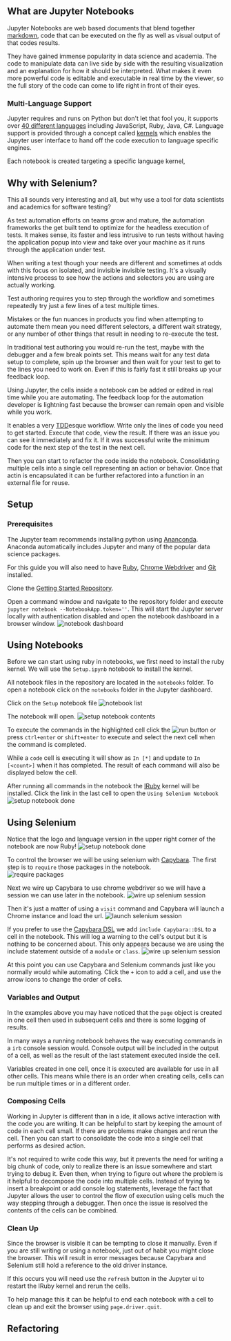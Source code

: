 

## What are Jupyter Notebooks

Jupyter Notebooks are web based documents that blend together [markdown](), code that can be executed on the fly as well as visual output of that codes results.  

They have gained immense popularity in data science and academia. The code to manipulate data can live side by side with the resulting visualization and an explanation for how it should be interpreted. What makes it even more powerful code is editable and executable in real time by the viewer, so the full story of the code can come to life right in front of their eyes.

### Multi-Language Support

Jupyter requires and runs on Python but don't let that fool you, it supports over [40 different languages](https://github.com/jupyter/jupyter/wiki/Jupyter-kernels) including JavaScript, Ruby, Java, C#.  Language support is provided through a concept called [kernels](https://jupyter.readthedocs.io/en/latest/projects/kernels.html) which enables the Jupyter user interface to hand off the code execution to language specific engines. 

Each notebook is created targeting a specific language kernel, 

## Why with Selenium?

This all sounds very interesting and all, but why use a tool for data scientists and academics for software testing?

As test automation efforts on teams grow and mature, the automation frameworks the get built tend to optimize for the headless execution of tests. It makes sense, its faster and less intrusive to run tests without having the application popup into view and take over your machine as it runs through the application under test. 

When writing a test though your needs are different and sometimes at odds with this focus on isolated, and invisible invisible testing. It's a visually intensive process to see how the actions and selectors you are using are actually working.

Test authoring requires you to step through the workflow and sometimes repeatedly try just a few lines of a test multiple times. 

Mistakes or the fun nuances in products you find when attempting to automate them mean you need different selectors, a different wait strategy, or any number of other things that result in needing to re-execute the test.

In traditional test authoring you would re-run the test, maybe with the debugger and a few break points set. This means wait for any test data setup to complete, spin up the browser and then wait for your test to get to the lines you need to work on. Even if this is fairly fast it still breaks up your feedback loop.

Using Jupyter, the cells inside a notebook can be added or edited in real time while you are automating. The feedback loop for the automation developer is lightning fast because the browser can remain open and visible while you work.   

It enables a very [TDD]()esque workflow. Write only the lines of code you need to get started. Execute that code, view the result. If there was an issue you can see it immediately and fix it. If it was successful write the minimum code for the next step of the test in the next cell. 

Then you can start to refactor the code inside the notebook. Consolidating multiple cells into a single cell representing an action or behavior. Once that actin is encapsulated it can be further refactored into a function in an external file for reuse.

## Setup

### Prerequisites 
The Jupyter team recommends installing python using [Ananconda](). Anaconda automatically includes Jupyter and many of the popular data science packages.

For this guide you will also need to have [Ruby](https://www.ruby-lang.org/en/documentation/installation/), [Chrome Webdriver](http://chromedriver.chromium.org/downloads) and [Git](https://git-scm.com/downloads) installed.


Clone the [Getting Started Repository](https://github.com/brendanconnolly/getting-started-with-selenium-and-jupyter/blob/master/notebooks/Setup%20Ruby%20Kernel.ipynb). 

Open a command window and navigate to the repository folder and execute `jupyter notebook --NotebookApp.token=''`. 
This will start the Jupyter server locally with authentication disabled and open the notebook dashboard in a browser window.
![notebook dashboard](getting-started-images/jnb.dashboard.png)

## Using Notebooks

Before we can start using ruby in notebooks, we first need to install the ruby kernel. We will use the `Setup.ipynb` notebook to install the kernel. 

All notebook files in the repository are located in the `notebooks` folder. To open a notebook click on the `notebooks` folder in the Jupyter dashboard.

Click on the `Setup` notebook file
![notebook list](getting-started-images/jnb.setup.iruby1.png)

The notebook will open.
![setup notebook contents](getting-started-images/jnb.setup.iruby2.png)

To execute the commands in the highlighted cell click the ![run button](getting-started-images/jnb.run.btn.png) or press `ctrl+enter` or `shift+enter` to execute and select the next cell when the command is completed. 

While a `code` cell is executing it will show as `In [*]` and update to `In [<count>]` when it has completed. 
The result of each command will also be displayed below the cell. 

After running all commands in the notebook the [IRuby]() kernel will be installed. Click the link in the last cell to open the `Using Selenium Notebook`
![setup notebook done](getting-started-images/jnb.setup.iruby3.png)

## Using Selenium
Notice that the logo and language version in the upper right corner of the notebook are now Ruby!
![setup notebook done](getting-started-images/jnb.selenium1.png)

To control the browser we will be using selenium with [Capybara](https://github.com/teamcapybara/capybara). The first step is to `require` those packages in the notebook.  
![require packages](getting-started-images/jnb.selenium2.png)

Next we wire up Capybara to use chrome webdriver so we will have a session we can use later in the notebook.
![wire up selenium session](getting-started-images/jnb.selenium3.png)

Then it's just a matter of using a `visit` command and Capybara will launch a Chrome instance and load the url. 
![launch selenium session](getting-started-images/jnb.selenium4a.png)

If you prefer to use the [Capybara DSL]() we add `include Capybara::DSL` to a cell in the notebook. This will log a warning to the cell's output but it is nothing to be concerned about. This only appears because we are using the include statement outside of a `module` or `class`. 
![wire up selenium session](getting-started-images/jnb.selenium4b.png)

At this point you can use Capybara and Selenium commands just like you normally would while automating. Click the `+` icon to add a cell, and use the arrow icons to change the order of cells. 

### Variables and Output
In the examples above you may have noticed that the `page` object is created in one cell then used in subsequent cells and there is some logging of results.

In many ways a running notebook behaves the way executing commands in a `irb` console session would. 
Console output will be included in the output of a cell, as well as the result of the last statement executed inside the cell. 

Variables created in one cell, once it is executed are available for use in all other cells. This means while there is an order when creating cells, cells can be run multiple times or in a different order. 

### Composing Cells
Working in Jupyter is different than in a ide, it allows active interaction with the code you are writing. It can be helpful to start by keeping the amount of code in each cell small. If there are problems make changes and rerun the cell. Then you can start to consolidate the code into a single cell that performs as desired action. 

It's not required to write code this way, but it prevents the need for writing a big chunk of code, only to realize there is an issue somewhere and start trying to debug it. Even then, when trying to figure out where the problem is it helpful to decompose the code into multiple cells. Instead of trying to insert a breakpoint or add console log statements, leverage the fact that Jupyter allows the user to control the flow of execution using cells much the way stepping through a debugger. Then once the issue is resolved the contents of the cells can be combined. 

### Clean Up
Since the browser is visible it can be tempting to close it manually. Even if you are still writing or using a notebook, just out of habit you might close the browser. This will result in error messages because Capybara and Selenium still hold a reference to the old driver instance. 

If this occurs you will need use the `refresh` button in the Jupyter ui to restart the IRuby kernel and rerun the cells.

To help manage this it can be helpful to end each notebook with a cell to clean up and exit the browser using `page.driver.quit`. 



## Refactoring




